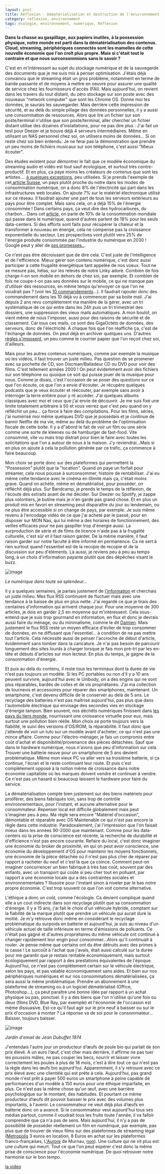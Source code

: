 ```yaml
---
layout: post
title: Réflexion - Dématérialisation et destruction de l'environnement
category: reflexion, environnement
tags: écologie, environnement, numérique, Réflexion
---
```

**Dans la chasse au gaspillage, aux papiers inutiles, à la possession physique, notre monde est parti dans la dématérialisation des contenus. Cloud, streaming, périphériques connectés sont les mamelles de cette nouvelle économie que l'on croît plus propre. Mais si c'était tout le contraire et que nous surconsommions sans le savoir ?**

C'est en m'intéressant au sujet du stockage numérique et de la sauvegarde des documents que je me suis mis à penser optimisation. J'étais déjà convaincu que le streaming était un gros problème, notamment en terme de bande passante et de moyens à mettre en oeuvre pour assurer une qualité de service chez les fournisseurs d'accès (FAI). Mais aujourd'hui, on revient dans les travers du tout distant, du zéro stockage sur son poste avec des nouveaux "network computer" que sont les Chrome OS. Donne moi tes données, je saurais les sauvegarder. Mais derrière cette impression de sécurité, et au delà du simple pillage des données personnelles, il y a aussi une consommation de ressources. Alors que lire un fichier sur son poste/terminal n'utilise que son poste/terminal, aller chercher un fichier distant utilise des dizaines d'installations, pour ne pas dire plus :  J'ai fait un test pour Deezer et je trouve déjà 4 serveurs intermédiaires. Même en utilisant un NAS personnel chez soi, on utilisera moins de données... Si on reste chez soi bien entendu. Je ne ferai pas la démonstration que prendre un peu moins de fichiers musicaux sur son téléphone, c'est aussi "Mieux écouter".

Des études existent pour démontrer le fait que ce modèle économique du streaming audio et vidéo est tout sauf écologique, et surtout très contre-productif. Et en plus, ça paye moins les créateurs de contenus que sont les artistes.... <a href="https://www.lesnumeriques.com/audio/streaming-musical-quel-service-remunere-mieux-artistes-n70667.html">à quelques exceptions</a>, peu utilisées.  Si je prends l'exemple de cet<a href="https://www.letemps.ch/opinions/consommation-videos-streaming-vatelle-tuer-planete"> article Suisse</a>, un pays plutôt proche du notre dans les modes de consommation numérique, on a donc 8% de l'électricité qui part dans les infrastructures web locales. On ajoute 7% sur le matériel électronique utilisé sur ce réseau. Il faudrait ajouter une part de tous les serveurs extérieurs au pays pour être complet. Mais sans cela, on a déjà 15% de l'énergie consommée ! Dans certains pays, ça veut dire des hydrocarbures, du charbon... Dans cet <a href="https://www.sciencesetavenir.fr/high-tech/informatique/numerique-et-ecologie-les-data-centers-des-gouffres-energetiques_121838">article</a>, on parle de 10% de la consommation mondiale qui passe dans le numérique, quand d'autres parlent de 18% pour les seuls data-centers.  Si des efforts sont faits pour récupérer la chaleur et la transformer à nouveau en énergie, cela ne compense pas la croissance exponentielle du secteur. Les prospectives vont plutôt vers 25% de l'énergie produite consommée par l'industrie du numérique en 2030 ! Google peut y aller de <a href="https://www.lesnumeriques.com/vie-du-net/google-fait-de-timides-promesses-sur-l-ecologie-n138965.html">ses promesses..</a>.

Ce n'est pas être décroissant que de dire cela. C'est juste de l'intelligence et de l'efficience. Mieux gérer son contenu numérique, c'est donc aussi participer à cette frugalité énergétique tant appelée de nos voeux. Tout ne se mesure pas, hélas, sur les relevés de notre Linky adoré. Combien de fois charge-t-on son mobile en dehors de chez soi, par exemple. Et combien de fois ne coupe-t-on pas ses données sur le mobile, ce qui ne manque pas d'utiliser des ressources, en même temps qu'envoyer ce que l'on ne voudrait pas ? (voir les <a href="https://cheziceman.wordpress.com/2018/06/14/tuto-les-10-commandements-du-bon-utilisateur-de-smartphone/">10 commandements</a>...). Il faudrait rajouter donc des commandement dans les 10 déjà vu à commencer par sa boite mail. J'ai depuis 2 ans revu complètement ma manière de la gérer, avec un tri systématique de ce qui entre dans les 24h puis un tri trimestriel des dossiers, une suppression des vieux mails automatiques. A mon boulot, on vient même de nous l'imposer, aussi pour des raisons de sécurité et de classement. Car tous ces mails, ce sont des GigaOctets de données, des serveurs, donc de l'électricité. A chaque fois que l'on réaffiche ça, c'est de l'échange de données. On peut déjà en archiver quelques uns. D'autres <a href="https://cheziceman.wordpress.com/2017/05/18/tuto-du-bon-usage-du-courrier-electronique/">règles s'imposent</a>, un peu comme le courrier papier que l'on reçoit chez soi, d'ailleurs. 

Mais pour les autres contenus numériques, comme par exemple la musique où les vidéos, il faut trouver un juste milieu. Pas question de se promener avec sa pochette de CD, son Discman/Balladeur CD ou DVD pour voir des films. C'est tellement années 2000 ! On peut évidemment avoir des fichiers sur son téléphone ou quoique ce soit qui puisse jouer de la musique pour nous. Comme je disais, c'est l'occasion de se poser des questions sur ce que l'on écoute, ce que l'on a envie d'écouter. Je récupère quelques podcasts que je veux écouter et réécouter, par exemple sans avoir à interroger la terre entière pour y ré accéder. J'ai quelques albums classiques avec moi et ceux que j'ai envie de découvrir. Je me suis fixé une limite totalement arbitraire à 50 et vous verrez que c'est peu quand on y réfléchit un peu... ça force à faire des compilations. Pour les films, séries, j'ai numérisé moi même quelques DVD que je possédais et je continue de bannir Netflix de ma vie, même au delà du problème de l'optimisation fiscale de cette boîte. Il y a d"abord le fait de voir un film ou une série comme une sorte de kleenex ou de hamburger de fast-food. Vite consommé, vite vu mais trop distrait pour bien le faire avec toutes les solicitations que l'on a autour de nous à la maison. J'y reviendrai...Mais si en plus on ajoute à cela la pollution générée par ce trafic, ça commence à faire beaucoup. 

Mon choix se porte donc sur des plateformes qui permettent la "Possession" plutôt que la "location". Quand on paye un forfait pour streamer, cela nous pousse à surconsommer, histoire de rentabiliser. J'ai eu même cette tendance avec le cinéma en illimité mais ça, c'était moins grave. Quand on achète, même en dématérialisé, pour posséder, on réfléchit déjà plus. Sur Bandcamp, je prends le temps de la réflexion, de l'écoute des extraits avant de me décider. Sur Deezer ou Spotify, je zappe plus volontiers, je butine mais je n'en garde pas grand chose. Et en plus un produit mis en favori en streaming peut disparaître du jour au lendemain, ou ne plus être accessible si on change de pays, par exemple. Je suis même revenu à l'encodage vidéo de ce que j'ai acheté par le passé, pour en disposer sur MON Nas, qui lui même a des horaires de fonctionnement, des veilles efficaces pour ne pas gaspiller trop d'énergie aussi. La surproduction de série et de films de licence n'aide pas à la frugalité culturelle, c'est sûr et il faut raison garder. De la même manière, il faut raison garder sur notre faculté à être informé en permanence. Ca ne sert à rien surtout quand l'essentiel est de la recopie de recopie et de la discussion sur peu d'éléments. Là aussi, je reviens peu à peu au temps long, à un choix d'information payante plutôt que des dépêches visant le buzz. 

![image](https://cheziceman.files.wordpress.com/2019/08/ecrannumerique.jpg)

*Le numérique dans toute sa splendeur...*

Il y a quelques semaines, je parlais justement de <a href="https://cheziceman.wordpress.com/2019/07/13/blog-quand-tu-en-oublies-le-reste-du-monde/">l'information</a> et cherchais un juste milieu. Mes flux RSS continuent de fluctuer mais avec une tendance à la baisse de plus en plus nette. J'ai regardé ce que je tirais des centaines d'information qui arrivent chaque jour. Pour une moyenne de 300 articles, je dois en garder 2,5 en moyenne qui m'intéressent. Cela sous-entend que je suis trop gourmand en information, en flux et donc je devrais aussi faire du ménage, ou du minimalisme, comme le dit <a href="https://www.blog-libre.org/2019/08/01/voyage-vers-le-minimalisme-et-lecologie/">Damien</a>. Mais justement le flux RSS reste un moyen efficace d'éviter de trop consommer de données, en ne diffusant que l'essentiel... à condition de ne pas mettre tout l'article. Cela nécessite aussi de penser l'accroche de début d'article, évidemment sans tomber dans la caricature.  Je n'ai pas besoin de parcourir longuement des sites lourds à charger lorsque je fais mon pré-tri par les en-tête et débuts d'articles sur mon lecteur. En plus du temps, je gagne de la consommation d'énergie.  

Et puis au delà du contenu, il reste tous les terminaux dont la durée de vie n'est pas toujours un modèle. Si les PC portables ou non d'il y a 10 ans peuvent survivre, aujourd'hui avec le Unibody, on a des engins qui ne sont plus réparables, bardés de colles et de vis propriétaires. J'ai ma collection de tournevis et accessoires pour réparer des smartphones, maintenant. Un smartphone, c'est devenu difficile de le conserver au delà de 5 ans. Le recyclage des batteries n'est pas maîtrisé aujourd'hui, pas plus que dans l'automobile électrique qui envisage des secondes vies en stockage d'énergie tampon. Bien souvent, nos déchêts numériques finissent dans <a href="https://cheziceman.wordpress.com/2012/02/02/lafrique-poubelle-du-monde/">les pays du tiers monde</a>, nourrissant une croissance virtuelle pour eux, mais surtout une pollution bien réelle. Mon choix se porte toujours vers la fiabilité, le suivi des versions d'OS/ROM, la réparabilité. Il faut donc que j'attende de voir un tuto sur un modèle avant d'acheter, ce qui n'est pas une mince affaire. Comme pour l'électro-ménager, je fais un compromis entre coût d'achat et disponibilité/provenance des pièces détachées. Sauf que dans le hardware numérique, nous n'avons que peu d'information sur cela. Trouver une batterie neuve pour un smartphone de 5 ans devient problématique. Même mon vieux PC va aller vers sa troisième batterie, si ça continue, l'écran et le reste continuant leur route. Et puis c'est complètement opposé à la notion même de croissance dans notre économie capitaliste où les marques doivent vendre et continuer à vendre. Ce n'est pas un hasard si beaucoup laissent le hardware pour faire du service.

La dématérialisation compte bien justement sur des biens matériels pour proliférer, des biens fabriqués loin, sans trop de contrôle environnementaux, pour l'instant, et aucune alternative pour le consommateur.  Repenser local est difficile globalement mais peut s'imaginer peu à peu. Ma règle sera encore "Matériel d'occasion", démontable et réparable avec OS Maintenable ce qui n'est pas encore la règle dans cette industrie. Paradoxalement, j'ai l'impression que l'on faisait mieux dans les années 90-2000 que maintenant. Comme pour les data-centers où la prise de conscience est récente, la recherche de durabilité et d'efficience n'est pas encore courante. Refaire du local, c'est donc imaginer une économie du broker de proximité, en qui on peut avoir conscience, une économie du développement d'OS pour maintenir les moyens fonctionnels, une économie de la pièce détachée où il n'est pas plus cher de réparer par rapport à racheter du neuf et c'est là que ça coince. Comment peut-on imaginer concurrencer un bien fabriqué à très bas coût, souvent par des enfants, avec un transport qui coûte si peu cher tout en polluant, par rapport à une économie locale qui a des contraintes sociales et environnementales ? Illusoire pour l'instant sinon à niveler par le bas notre propre économie. C'est trop souvent ce que l'on voit comme alternative. 

L'éthique a donc un coût, comme l'écologie. Ca devient compliqué quand elle a un cout indirecte dans son recyclage plutôt que sa consommation d'énergie. Il y a 15 ans, j'ai fait le choix d'un véhicule hybride, comptant sur la fiabilité de la marque plutôt que prendre un véhicule qui aurait duré la moitié. Je m'y retrouve donc même en considérant le recyclage problématique du surpoids en batterie et aujourd'hui, je suis au niveau d'un véhicule actuel de taille inférieure en terme d'émissions de polluants. Ce n'était pas gagné et d'autres propriétaires du même véhicule ont continué à changer rapidement leur engin pour consommer...Alors qu'il continuait à rouler. Je pense même que certains ont du être détruits avec des primes à la casse ! Le surcoût à l'achat que j'avais, était aussi calculé sur la durée pour me garantir que je restais rentable économiquement, mais surtout écologiquement par rapport à des prestations équivalentes de l'époque. Aujourd'hui, ce n'est pas complètement certain sur le véhicule électrique, selon les pays, et pas valable économiquement sans aides. Et bien sur nos périphériques numériques et sur nos consommations dématérialisées, ça sera aussi la même problématique. Prendre un abonnement à une plateforme de streaming ou à un logiciel dématérialisé (Office, Photoshop...), ça peut paraître une bonne idée par rapport à un achat physique ou pas, ponctuel. Il y a des biens que l'on n'utilise qu'une fois ou deux (films DVD, Blue Ray, par exemple) et l'économie de l'occasion est même dissuasive. Est-ce qu'il faut agir sur le prix neuf à baisser ou sur le prix d'occasion à monter ? La réponse va de soi pour le consommateur... Baisser, toujours baisser.

![image](https://upload.wikimedia.org/wikipedia/commons/0/0e/Jardin_d%27émail_overzicht.JPG)

*Jardin d'email de Jean Dubuffet 1974*

J'entendais l'autre jour un producteur d’œufs de poule bio qui parlait de son prix élevé. A un euro l’œuf, c'est cher mais derrière, il affirme ne pas tuer les poussins mâles, ne pas couper les becs, nourrir et laisser vivre correctement les poules à plus de 18 mois, c'est à dire tout ce qui n'est pas la règle dans les œufs bio aujourd'hui. Apparemment, il s'y retrouve avec ce prix élevé avec une clientèle qui est prête à cela. Aujourd'hui, pas grand monde n'est prêt à payer 500 euros un smartphone à peine capable de performances d'un modèle à 150 euros pour une éthique imparfaite, en plus. Ce n'est pas la même chose qu'un œuf, avec une barrière psychologique sur le montant, des habitudes. Et pourtant ce même producteur d’œufs dit pouvoir baisser le prix avec des volumes plus importants, à l'avenir. Le consommateur ne veut déjà plus d’œufs en batterie donc on a avancé. Si le consommateur veut aujourd'hui tous ses médias partout, comme il voudrait tous les fruits toute l'année, il va falloir comprendre que ça n'a pas de sens. Mais aujourd'hui, il n'y a pas de possibilité de posséder réellement un film en numérique, par exemple, pas plus que de trouver de vieux films sur des plateformes de streaming légal (<a href="https://www.justwatch.com/fr/film/metropolis-1927">Metropolis</a> 3 euros en location, 8 Euros en achat sur les plateformes franco-françaises, L<a href="https://cheziceman.wordpress.com/2013/01/08/cinema-laurore-de-friedericj-wilhem-murnau-1927/">'Aurore</a> de Murnau, <a href="https://www.justwatch.com/fr/film/laurore">non</a>). Une culture qui ne vit plus est une culture qui meurt. Tout ce que l'on peut espérer c'est donc la même prise de conscience pour l'économie numérique. De quoi retrouver notre harmonie sur le bon tempo.

[la video](https://youtu.be/Spj0GA1ZeKQ)
